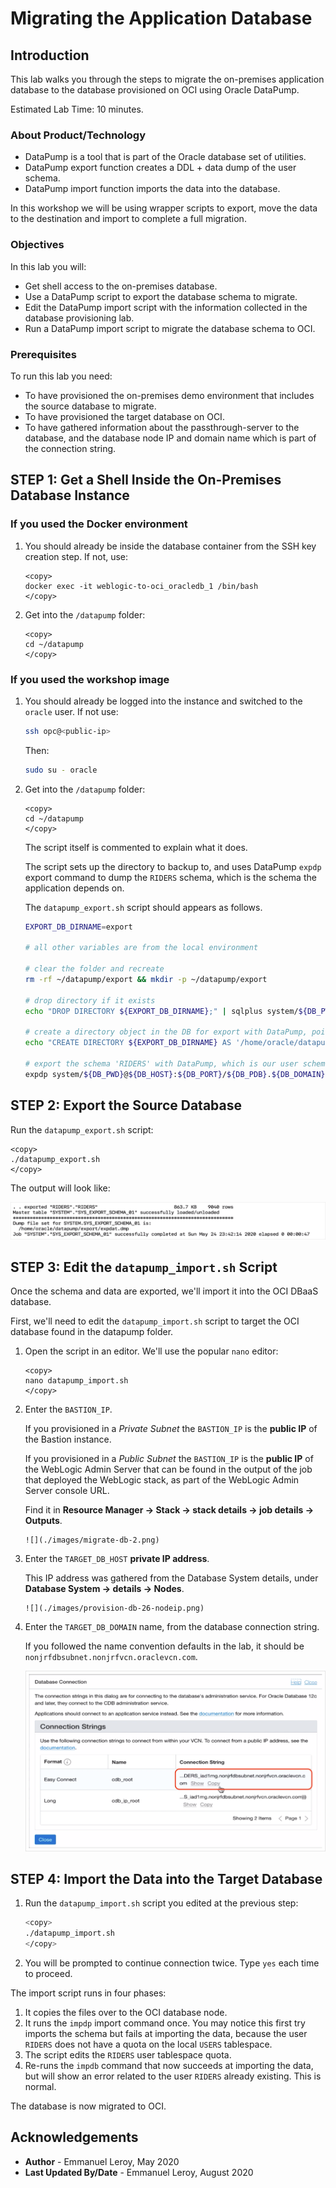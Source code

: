 # Migrating the Application Database

## Introduction

This lab walks you through the steps to migrate the on-premises application database to the database provisioned on OCI using Oracle DataPump.

Estimated Lab Time: 10 minutes.

### About Product/Technology

- DataPump is a tool that is part of the Oracle database set of utilities.
- DataPump export function creates a DDL + data dump of the user schema.
- DataPump import function imports the data into the database.

In this workshop we will be using wrapper scripts to export, move the data to the destination and import to complete a full migration.

### Objectives

In this lab you will:

- Get shell access to the on-premises database.
- Use a DataPump script to export the database schema to migrate.
- Edit the DataPump import script with the information collected in the database provisioning lab.
- Run a DataPump import script to migrate the database schema to OCI.

### Prerequisites

To run this lab you need:

- To have provisioned the on-premises demo environment that includes the source database to migrate.
- To have provisioned the target database on OCI.
- To have gathered information about the passthrough-server to the database, and the database node IP and domain name which is part of the connection string.

## **STEP 1:** Get a Shell Inside the On-Premises Database Instance

### If you used the Docker environment

1. You should already be inside the database container from the SSH key creation step. If not, use:

      ```
      <copy>
      docker exec -it weblogic-to-oci_oracledb_1 /bin/bash
      </copy>
      ```

2. Get into the `/datapump` folder:

      ```
      <copy>
      cd ~/datapump
      </copy>
      ```

### If you used the workshop image

1. You should already be logged into the instance and switched to the `oracle` user. If not use:

      ```bash
      ssh opc@<public-ip>
      ```

      Then:

      ```bash
      sudo su - oracle
      ```

2. Get into the `/datapump` folder:

      ```
      <copy>
      cd ~/datapump
      </copy>
      ```

      The script itself is commented to explain what it does.

      The script sets up the directory to backup to, and uses DataPump `expdp` export command to dump the `RIDERS` schema, which is the schema the application depends on.

      The `datapump_export.sh` script should appears as follows.

      ```bash
      EXPORT_DB_DIRNAME=export

      # all other variables are from the local environment

      # clear the folder and recreate
      rm -rf ~/datapump/export && mkdir -p ~/datapump/export

      # drop directory if it exists
      echo "DROP DIRECTORY ${EXPORT_DB_DIRNAME};" | sqlplus system/${DB_PWD}@${DB_HOST}:${DB_PORT}/${DB_PDB}.${DB_DOMAIN}

      # create a directory object in the DB for export with DataPump, pointing to the folder created above
      echo "CREATE DIRECTORY ${EXPORT_DB_DIRNAME} AS '/home/oracle/datapump/export/';" | sqlplus system/${DB_PWD}@${DB_HOST}:${DB_PORT}/${DB_PDB}.${DB_DOMAIN}

      # export the schema 'RIDERS' with DataPump, which is our user schema with the Tour de France Riders data
      expdp system/${DB_PWD}@${DB_HOST}:${DB_PORT}/${DB_PDB}.${DB_DOMAIN} schemas=RIDERS DIRECTORY=${EXPORT_DB_DIRNAME}
      ```

## **STEP 2:** Export the Source Database

Run the `datapump_export.sh` script:

```
<copy>
./datapump_export.sh
</copy>
```

The output will look like:

![](./images/migrate-db-1.png)

## **STEP 3:** Edit the `datapump_import.sh` Script

Once the schema and data are exported, we'll import it into the OCI DBaaS database.

First, we'll need to edit the `datapump_import.sh` script to target the OCI database found in the datapump folder.

1. Open the script in an editor. We'll use the popular `nano` editor:

      ```
      <copy>
      nano datapump_import.sh
      </copy>
      ```

2. Enter the `BASTION_IP`.

     If you provisioned in a *Private Subnet* the `BASTION_IP` is the **public IP** of the Bastion instance.

     If you provisioned in a *Public Subnet* the `BASTION_IP` is the **public IP** of the WebLogic Admin Server that can be found in the output of the job that deployed the WebLogic stack, as part of the WebLogic Admin Server console URL.

     Find it in **Resource Manager -> Stack -> stack details -> job details -> Outputs**.

       ![](./images/migrate-db-2.png)

3. Enter the `TARGET_DB_HOST` **private IP address**.

     This IP address was gathered from the Database System details, under **Database System -> details -> Nodes**.

       ![](./images/provision-db-26-nodeip.png)

4. Enter the `TARGET_DB_DOMAIN` name, from the database connection string.

      If you followed the name convention defaults in the lab, it should be `nonjrfdbsubnet.nonjrfvcn.oraclevcn.com`.

      ![](./images/provision-db-27-connection2.png)

## **STEP 4:** Import the Data into the Target Database

1. Run the `datapump_import.sh` script you edited at the previous step:

      ```bash
      <copy>
      ./datapump_import.sh
      </copy>
      ```

2. You will be prompted to continue connection twice. Type `yes` each time to proceed.

The import script runs in four phases:

1. It copies the files over to the OCI database node.
2. It runs the `impdp` import command once.
You may notice this first try imports the schema but fails at importing the data, because the user `RIDERS` does not have a quota on the local `USERS` tablespace.
3. The script edits the `RIDERS` user tablespace quota.
4. Re-runs the `impdb` command that now succeeds at importing the data, but will show an error related to the user `RIDERS` already existing. This is normal.

The database is now migrated to OCI.

## Acknowledgements

 - **Author** - Emmanuel Leroy, May 2020
 - **Last Updated By/Date** - Emmanuel Leroy, August 2020
